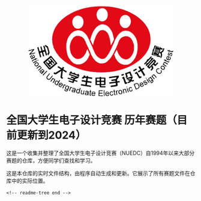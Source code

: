 <div align="center">
    <img src= "assets/LOGO/NUEDC_LOGO.jpg" alt="LOGO" height="240" />
</div>

# 全国大学生电子设计竞赛 历年赛题（目前更新到2024）

这是一个收集并整理了全国大学生电子设计竞赛（NUEDC）自1994年以来大部分赛题的仓库，方便同学们查找和学习。

这是本仓库的实时文件结构，由程序自动生成和更新。它展示了所有赛题文件在仓库中的实际位置。

<!-- readme-tree start -->

```
<!-- readme-tree end -->
